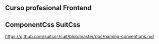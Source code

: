 ## Curso profesional Frontend

## ComponentCss SuitCss

https://github.com/suitcss/suit/blob/master/doc/naming-conventions.md